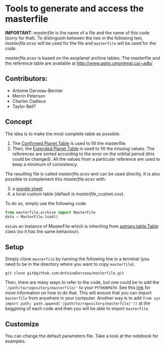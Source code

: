 # Tools to generate and access the masterfile

__IMPORTANT__: _masterfile_ is the name of a file and the name of this code (sorry for that). To distinguish between the two in the following text, _masterfile.ecsv_ will be used for the file and ` masterfile ` will be used for the code.

_masterfile.ecsv_ is based on the exoplanet archive tables.
The masterfile and the reference table are available at http://www.astro.umontreal.ca/~adb/

Contributors:
-------------
- Antoine Darveau-Bernier
- Merrin Peterson
- Charles Cadieux
- Taylor Bell?

Concept
-------
The idea is to make the most complete table as possible.
1. The [Confirmed Planet Table](https://exoplanetarchive.ipac.caltech.edu/docs/API_exoplanet_columns.html) is used to fill the masterfile. 
2. Then, the [Extended Planet Table](https://exoplanetarchive.ipac.caltech.edu/docs/API_exomultpars_columns.html) is used to fill the missing values. The references are sorted according to the error on the orbital period (this could be changed). All the values from a particular reference are used to keep a minimum of consistency.

The resulting file is called _masterfile.ecsv_ and can be used directly. It is also possible to complement this _masterfile.ecsv_ with:

3. a [google sheet](https://docs.google.com/spreadsheets/d/14Trm-AQ2eOphfwqJYrevnDrNVk56E-aH8yvRHQLjzWg/edit?usp=sharing)
4. a local custom table (default is _masterfile_custom.csv_).

To do so, simply use the following code:
``` python
from masterfile.archive import MasterFile
data = MasterFile.load()
```
`data`is an instance of MasterFile which is inheriting from [astropy.table.Table](https://docs.astropy.org/en/stable/table/access_table.html) class (so it has the same behaviour).

Setup
-----
Simply clone `masterfile` by running the following line in a terminal (you need to be in the directory where you want to copy `masterfile`).
```unix
git clone git@github.com:AntoineDarveau/masterfile.git
```
Then, there are many ways to refer to the code, but one could be to add the ` '/path/to/repository/masterfile/' ` to your `PYTHONPATH`. See this [link](https://stackoverflow.com/questions/3402168/permanently-add-a-directory-to-pythonpath) for more information on how to do that. This will ensure that you can import `masterfile` from anywhere in your computer. Another way is to add ` from sys import path; path.append('/path/to/repository/masterfile/')) ` at the beggining of each code and then you will be able to import `masterfile`

Customize
---------
You can change the default parameters file. Take a look at the notebook for examples.
